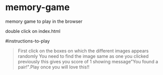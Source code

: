 # memory-game
memory game to play in the browser


double click on index.html

#instructions-to-play
>First click on the boxes on which the different images appears randomly
>You need to find the image same as one you clicked previously this gives you score of 1 showing message"You found a pair!".Play once you will love this!!
